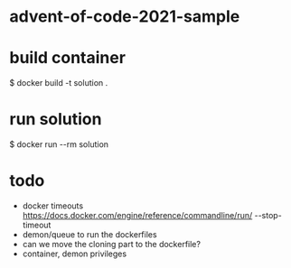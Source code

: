 # advent-of-code-2021-sample

# build container
$ docker build -t solution .

# run solution
$ docker run --rm solution

# todo 
* docker timeouts https://docs.docker.com/engine/reference/commandline/run/ --stop-timeout
* demon/queue to run the dockerfiles
* can we move the cloning part to the dockerfile?
* container, demon privileges



